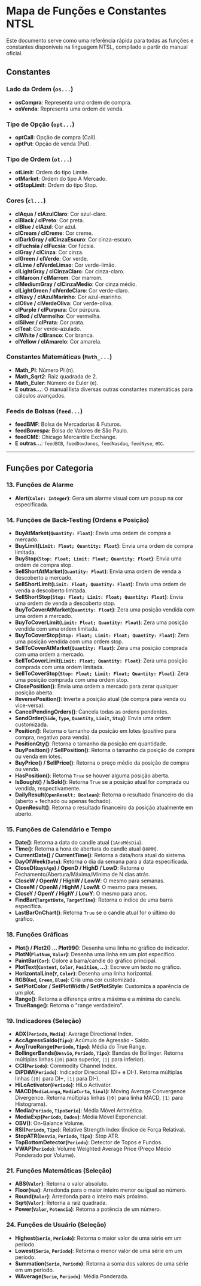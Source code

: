 # Mapa de Funções e Constantes NTSL

Este documento serve como uma referência rápida para todas as funções e constantes disponíveis na linguagem NTSL, compilado a partir do manual oficial.

## Constantes

### Lado da Ordem (`os...`)
- **osCompra**: Representa uma ordem de compra.
- **osVenda**: Representa uma ordem de venda.

### Tipo de Opção (`opt...`)
- **optCall**: Opção de compra (Call).
- **optPut**: Opção de venda (Put).

### Tipo de Ordem (`ot...`)
- **otLimit**: Ordem do tipo Limite.
- **otMarket**: Ordem do tipo A Mercado.
- **otStopLimit**: Ordem do tipo Stop.

### Cores (`cl...`)
- **clAqua / clAzulClaro**: Cor azul-claro.
- **clBlack / clPreto**: Cor preta.
- **clBlue / clAzul**: Cor azul.
- **clCream / clCreme**: Cor creme.
- **clDarkGray / clCinzaEscuro**: Cor cinza-escuro.
- **clFuchsia / clFucsia**: Cor fúcsia.
- **clGray / clCinza**: Cor cinza.
- **clGreen / clVerde**: Cor verde.
- **clLime / clVerdeLimao**: Cor verde-limão.
- **clLightGray / clCinzaClaro**: Cor cinza-claro.
- **clMaroon / clMarrom**: Cor marrom.
- **clMediumGray / clCinzaMedio**: Cor cinza médio.
- **clLightGreen / clVerdeClaro**: Cor verde-claro.
- **clNavy / clAzulMarinho**: Cor azul-marinho.
- **clOlive / clVerdeOliva**: Cor verde-oliva.
- **clPurple / clPurpura**: Cor púrpura.
- **clRed / clVermelho**: Cor vermelha.
- **clSilver / clPrata**: Cor prata.
- **clTeal**: Cor verde-azulado.
- **clWhite / clBranco**: Cor branca.
- **clYellow / clAmarelo**: Cor amarela.

### Constantes Matemáticas (`Math_...`)
- **Math_PI**: Número Pi (π).
- **Math_Sqrt2**: Raiz quadrada de 2.
- **Math_Euler**: Número de Euler (e).
- **E outras...**: O manual lista diversas outras constantes matemáticas para cálculos avançados.

### Feeds de Bolsas (`feed...`)
- **feedBMF**: Bolsa de Mercadorias & Futuros.
- **feedBovespa**: Bolsa de Valores de São Paulo.
- **feedCME**: Chicago Mercantile Exchange.
- **E outras...**: `feedBCB`, `feedDowJones`, `feedNasdaq`, `feedNyse`, etc.

---

## Funções por Categoria

### 13. Funções de Alarme
- **Alert(`Color: Integer`)**: Gera um alarme visual com um popup na cor especificada.

### 14. Funções de Back-Testing (Ordens e Posição)
- **BuyAtMarket(`Quantity: Float`)**: Envia uma ordem de compra a mercado.
- **BuyLimit(`Limit: Float; Quantity: Float`)**: Envia uma ordem de compra limitada.
- **BuyStop(`Stop: Float; Limit: Float; Quantity: Float`)**: Envia uma ordem de compra stop.
- **SellShortAtMarket(`Quantity: Float`)**: Envia uma ordem de venda a descoberto a mercado.
- **SellShortLimit(`Limit: Float; Quantity: Float`)**: Envia uma ordem de venda a descoberto limitada.
- **SellShortStop(`Stop: Float; Limit: Float; Quantity: Float`)**: Envia uma ordem de venda a descoberto stop.
- **BuyToCoverAtMarket(`Quantity: Float`)**: Zera uma posição vendida com uma ordem a mercado.
- **BuyToCoverLimit(`Limit: Float; Quantity: Float`)**: Zera uma posição vendida com uma ordem limitada.
- **BuyToCoverStop(`Stop: Float; Limit: Float; Quantity: Float`)**: Zera uma posição vendida com uma ordem stop.
- **SellToCoverAtMarket(`Quantity: Float`)**: Zera uma posição comprada com uma ordem a mercado.
- **SellToCoverLimit(`Limit: Float; Quantity: Float`)**: Zera uma posição comprada com uma ordem limitada.
- **SellToCoverStop(`Stop: Float; Limit: Float; Quantity: Float`)**: Zera uma posição comprada com uma ordem stop.
- **ClosePosition()**: Envia uma ordem a mercado para zerar qualquer posição aberta.
- **ReversePosition()**: Inverte a posição atual (de compra para venda ou vice-versa).
- **CancelPendingOrders()**: Cancela todas as ordens pendentes.
- **SendOrder(`Side`, `Type`, `Quantity`, `Limit`, `Stop`)**: Envia uma ordem customizada.
- **Position()**: Retorna o tamanho da posição em lotes (positivo para compra, negativo para venda).
- **PositionQty()**: Retorna o tamanho da posição em quantidade.
- **BuyPosition() / SellPosition()**: Retorna o tamanho da posição de compra ou venda em lotes.
- **BuyPrice() / SellPrice()**: Retorna o preço médio da posição de compra ou venda.
- **HasPosition()**: Retorna `True` se houver alguma posição aberta.
- **IsBought() / IsSold()**: Retorna `True` se a posição atual for comprada ou vendida, respectivamente.
- **DailyResult(`OpenResult: Boolean`)**: Retorna o resultado financeiro do dia (aberto + fechado ou apenas fechado).
- **OpenResult()**: Retorna o resultado financeiro da posição atualmente em aberto.

### 15. Funções de Calendário e Tempo
- **Date()**: Retorna a data do candle atual (`1AnoMêsDia`).
- **Time()**: Retorna a hora de abertura do candle atual (`HHMM`).
- **CurrentDate() / CurrentTime()**: Retorna a data/hora atual do sistema.
- **DayOfWeek(`Date`)**: Retorna o dia da semana para a data especificada.
- **CloseD(`DaysAgo`) / OpenD / HighD / LowD**: Retorna o Fechamento/Abertura/Máxima/Mínima de N dias atrás.
- **CloseW / OpenW / HighW / LowW**: O mesmo para semanas.
- **CloseM / OpenM / HighM / LowM**: O mesmo para meses.
- **CloseY / OpenY / HighY / LowY**: O mesmo para anos.
- **FindBar(`TargetDate`, `TargetTime`)**: Retorna o índice de uma barra específica.
- **LastBarOnChart()**: Retorna `True` se o candle atual for o último do gráfico.

### 18. Funções Gráficas
- **Plot() / Plot2() ... Plot99()**: Desenha uma linha no gráfico do indicador.
- **PlotN(`PlotNum`, `Valor`)**: Desenha uma linha em um plot específico.
- **PaintBar(`Cor`)**: Colore a barra/candle do gráfico principal.
- **PlotText(`Content`, `Color`, `Position`, ...)**: Escreve um texto no gráfico.
- **HorizontalLine(`Y`, `Color`)**: Desenha uma linha horizontal.
- **RGB(`Red`, `Green`, `Blue`)**: Cria uma cor customizada.
- **SetPlotColor / SetPlotWidth / SetPlotStyle**: Customiza a aparência de um plot.
- **Range()**: Retorna a diferença entre a máxima e a mínima do candle.
- **TrueRange()**: Retorna o "range verdadeiro".

### 19. Indicadores (Seleção)
- **ADX(`Periodo`, `Media`)**: Average Directional Index.
- **AccAgressSaldo(`Tipo`)**: Acúmulo de Agressão - Saldo.
- **AvgTrueRange(`Periodo`, `Tipo`)**: Média do True Range.
- **BollingerBands(`Desvio`, `Periodo`, `Tipo`)**: Bandas de Bollinger. Retorna múltiplas linhas (`|0|` para superior, `|1|` para inferior).
- **CCI(`Periodo`)**: Commodity Channel Index.
- **DiPDiM(`Periodo`)**: Indicador Direcional (DI+ e DI-). Retorna múltiplas linhas (`|0|` para DI+, `|1|` para DI-).
- **HiLoActivator(`Periodo`)**: HiLo Activator.
- **MACD(`MediaLonga`, `MediaCurta`, `Sinal`)**: Moving Average Convergence Divergence. Retorna múltiplas linhas (`|0|` para linha MACD, `|1|` para Histograma).
- **Media(`Periodo`, `TipoSerie`)**: Média Móvel Aritmética.
- **MediaExp(`Periodo`, `Dados`)**: Média Móvel Exponencial.
- **OBV()**: On-Balance Volume.
- **RSI(`Periodo`, `Tipo`)**: Relative Strength Index (Índice de Força Relativa).
- **StopATR(`Desvio`, `Periodo`, `Tipo`)**: Stop ATR.
- **TopBottomDetector(`Periodo`)**: Detector de Topos e Fundos.
- **VWAP(`Periodo`)**: Volume Weighted Average Price (Preço Médio Ponderado por Volume).

### 21. Funções Matemáticas (Seleção)
- **ABS(`Valor`)**: Retorna o valor absoluto.
- **Floor(`Num`)**: Arredonda para o maior inteiro menor ou igual ao número.
- **Round(`Valor`)**: Arredonda para o inteiro mais próximo.
- **Sqrt(`Valor`)**: Retorna a raiz quadrada.
- **Power(`Valor`, `Potencia`)**: Retorna a potência de um número.

### 24. Funções de Usuário (Seleção)
- **Highest(`Serie`, `Periodo`)**: Retorna o maior valor de uma série em um período.
- **Lowest(`Serie`, `Periodo`)**: Retorna o menor valor de uma série em um período.
- **Summation(`Serie`, `Periodo`)**: Retorna a soma dos valores de uma série em um período.
- **WAverage(`Serie`, `Periodo`)**: Média Ponderada.
